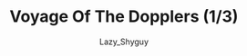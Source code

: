 ---
media: "images/rounds/round_4_2/doppler_radars_1.png"
media_type: image
title: Voyage Of The Dopplers (1/3)
author: Lazy_Shyguy
desc: An expedition team sets out with a collection of doppler radars, self powered radars used to expand terrestrial map coverage.
---